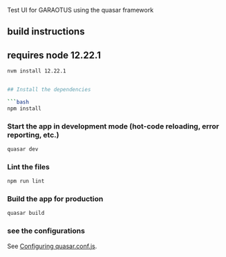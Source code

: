 Test UI for GARAOTUS using the quasar framework

## build instructions

## requires node 12.22.1

```bash
nvm install 12.22.1


## Install the dependencies

```bash
npm install
```

### Start the app in development mode (hot-code reloading, error reporting, etc.)

```bash
quasar dev
```

### Lint the files

```bash
npm run lint
```

### Build the app for production

```bash
quasar build
```

### see the configurations

See [Configuring quasar.conf.js](https://v2.quasar.dev/quasar-cli/quasar-conf-js).
